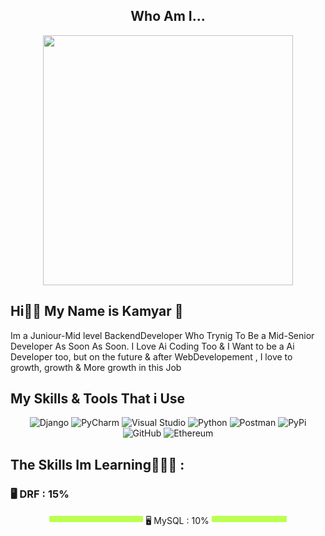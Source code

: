 <center>
  
## Who Am I...
<img align = "center"  src = "https://github.com/user-attachments/assets/508dbf42-1592-42c2-b279-7bcbfc5704ad" height="400" width="400">

<h2 align = "left"> Hi✌🏼 My Name is Kamyar 💫 </h2>
<p align = "left"> Im a Juniour-Mid level BackendDeveloper Who Trynig To Be a Mid-Senior Developer As Soon As Soon. I Love Ai Coding Too & I Want to be a Ai Developer too, but on the future & after WebDevelopement , I love to growth, growth & More growth in this Job  </p>

<h2 align = "left"> My Skills & Tools That i Use </h2>
  
![Django](https://img.shields.io/badge/django-%23092E20.svg?style=for-the-badge&logo=django&logoColor=white)  ![PyCharm](https://img.shields.io/badge/pycharm-143?style=for-the-badge&logo=pycharm&logoColor=black&color=black&labelColor=green)  ![Visual Studio](https://img.shields.io/badge/Visual%20Studio-5C2D91.svg?style=for-the-badge&logo=visual-studio&logoColor=white) ![Python](https://img.shields.io/badge/python-3670A0?style=for-the-badge&logo=python&logoColor=ffdd54) ![Postman](https://img.shields.io/badge/Postman-FF6C37?style=for-the-badge&logo=postman&logoColor=white) ![PyPi](https://img.shields.io/badge/pypi-%23ececec.svg?style=for-the-badge&logo=pypi&logoColor=1f73b7) ![GitHub](https://img.shields.io/badge/github-%23121011.svg?style=for-the-badge&logo=github&logoColor=white) ![Ethereum](https://img.shields.io/badge/Ethereum-3C3C3D?style=for-the-badge&logo=Ethereum&logoColor=white)

<h2 align = "left"> The Skills Im Learning👨🏽‍💻 : </h2>
<h3 align= "left">  🖥 DRF : 15%  </h3> <img src = "https://github.com/gryffyndorkamyar/gryffyndorkamyar/blob/main/bar.png?raw=true" height = "16px" width = "150px>
<h3 align= "left">   🖥  MySQL : 10% </h3> <img src = "https://github.com/gryffyndorkamyar/gryffyndorkamyar/blob/main/bar.png?raw=true" height = "16px" width = "120px">

</center>
